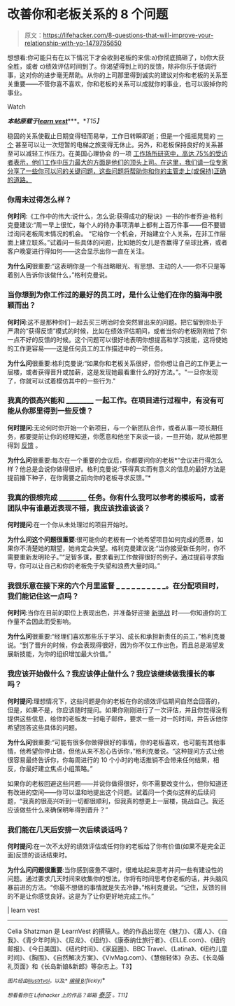 # 改善你和老板关系的 8 个问题

> 原文：<https://lifehacker.com/8-questions-that-will-improve-your-relationship-with-yo-1479795650>

想想看:你可能只有在以下情况下才会收到老板的来信:a)你彻底搞砸了，b)你大获全胜，或者 c)绩效评估时间到了。你渴望得到上司的反馈，除非你乐于低调行事，这对你的进步毫无帮助。从你的上司那里得到诚实的建议对你和老板的关系至关重要——不管你喜不喜欢，你和老板的关系可以成就你的事业，也可以毁掉你的事业。

Watch

***本帖原载于***[***learn vest***](http://www.learnvest.com/2013/11/8-get-ahead-questions-to-ask-your-boss/)***。**T15】*

稳固的关系使截止日期变得轻而易举，工作日转瞬即逝；但是一个摇摇晃晃的 [一个](https://lifehacker.com/how-to-deal-with-your-crazy-boss-5825982) 甚至可以让一次短暂的电梯之旅变得无休止。另外，和老板保持良好的关系甚至可以减轻工作压力。在美国心理协会 的一项 [工作场所研究中，高达 75%的受访者表示，他们工作中压力最大的方面是他们的顶头上司。在这里，我们请一位专家分享了一些你可以问的关键问题，这些问题将帮助你和你的主管走上(或保持)正确的道路。](http://www.apa.org/monitor/2012/05/top-speakers.aspx)

### 你周末过得怎么样？

**何时问**:《工作中的伟大:说什么，怎么说:获得成功的秘诀》一书的作者乔迪·格利克曼建议:“周一早上很忙，每个人的待办事项清单上都有上百万件事——但不要错过询问老板周末情况的机会。 “它给你一个机会，开始建立个人关系，在非工作层面上建立联系。”试着问一些具体的问题，比如她的女儿是否赢得了垒球比赛，或者客户晚宴进行得如何——这会显示出你一直在关注。

**为什么问**很重要:“这表明你是一个有战略眼光、有思想、主动的人——你不只是等着别人告诉你该做什么，”格利克曼说。

### 当你想到为你工作过的最好的员工时，是什么让他们在你的脑海中脱颖而出？

**何时问**:这不是那种你们一起去买三明治时会突然冒出来的问题。把它留到你处于严肃的“获得反馈”模式的时候，比如在绩效评估期间，或者当你的老板刚刚给了你一点不好的反馈的时候。这个问题可以很好地表明你想提高和学习技能，这将使她的工作更容易——这是任何员工的工作描述中的一项任务。

**为什么问**很重要:格利克曼说:“如果你和老板关系很好，但你想让自己的工作更上一层楼，或者获得晋升或加薪，这是发现她最看重什么的好方法。”。"一旦你发现了，你就可以试着模仿其中的一些行为."

### 我真的很高兴能和 ________ 一起工作。在项目进行过程中，有没有可能从你那里得到一些反馈？

**何时提问**:无论何时你开始一个新项目，与一个新团队合作，或者从事一项长期任务，都要提前让你的经理知道，你愿意和他坐下来谈一谈，一旦开始，就从他那里得到 [反馈](https://lifehacker.com/how-to-take-constructive-criticism-like-a-champ-5957850) 。

**为什么问**很重要:每次在一个重要的会议后，你都要问你的老板*“会议进行得怎么样？他总是会说你做得很好。格利克曼说:“获得真实而有意义的信息的最好方法是提前播下种子，在你需要之前向你的老板寻求反馈。”*

### 我真的很想完成 ________ 任务。你有什么我可以参考的模板吗，或者团队中有谁最近表现不错，我应该找谁谈谈？

**何时提问**:在一个你从未处理过的项目开始时。

**为什么问这个问题很重要**:很可能你的老板有一个她希望项目如何完成的愿景，如果你不清楚她的期望，她肯定会失望。格利克曼建议说:“当你接受新任务时，你不需要重新发明轮子。”“足智多谋，要求看到工作做得很好的例子。通过提前寻求指导，你可以让自己和你的老板免于失望和浪费大量时间。”

### 我很乐意在接下来的六个月里监督 _ _ _ _ _ _ _ _ _ _。在分配项目时，我们能记住这一点吗？

**何时问**:当你在目前的职位上表现出色，并准备好迎接 [新挑战](https://lifehacker.com/how-to-take-on-more-responsibility-at-work-without-bei-798774337) 时——你知道你的工作量不会因此而受影响。

**为什么问**很重要:“经理们喜欢那些乐于学习、成长和承担新责任的员工，”格利克曼说。“到了晋升的时候，你会表现得很好，因为你不仅工作出色，而且总是渴望发展新技能，为你的组织增加最大价值。”

### 我应该开始做什么？我应该停止做什么？我应该继续做我擅长的事吗？

**何时提问**:理想情况下，这些问题是你的老板在你的绩效评估期间自然会回答的，但是，如果不是，你应该随时提问。如果你刚刚进行了一次评估，并且你觉得没有提供这些信息，给你的老板发一封电子邮件，要求一些一对一的时间，并告诉他你希望回答这些具体的问题。

**为什么问**很重要:“可能有很多你做得很好的事情，你的老板喜欢，也可能有其他事情，他希望你停止做，但他从来不忍心告诉你，”格利克曼说。“这种提问方式让他很容易最终告诉你，你每周进行的 10 个小时的电话推销不会带来任何结果，相反，你最好建立焦点小组策略。”

如果你的老板回避这些问题——并说你做得很好，你不需要改变什么，但你知道还有改进的空间——你可以温和地提出这个问题。试着问一个类似这样的后续问题，“我真的很高兴听到一切都很顺利，但我真的想更上一层楼，挑战自己。我还应该做些什么来确保明年得到晋升？”

### 我们能在几天后安排一次后续谈话吗？

**何时提问**:在一次不太好的绩效评估或任何你的老板给了你有价值(如果不是完全正面)反馈的谈话结束时。

**为什么问问题很重要**:当你感到疲惫不堪时，很难站起来思考并问一些有建设性的问题。通过要求几天时间来收集你的想法，你将有时间思考你老板的话，并头脑风暴前进的方法。“你最不想做的事情就是失去冷静，”格利克曼说。“记住，反馈的目的不是让你感觉良好。这是为了让你更好地完成工作。”

| learn vest

* * *

Celia Shatzman 是 LearnVest 的撰稿人。她的作品出现在《魅力》、《嘉人》、《自我》、《青少年时尚》、《尼龙》、《纽约》、《康泰纳仕旅行者》、《ELLE.com》、《纽约邮报》、《今日美国》、《纽约时间》、《家庭圈》、BBC Travel、《Latina》、《纽约儿童时间》、《胸围》、《自然解决方案》、《VivMag.com》、《慧俪轻体》杂志、《长岛婚礼页面》和《长岛新娘&新郎》等杂志上。T3】

<small>*图片经由*</small>[<small>*illustr*</small>](http://www.flickr.com/photos/alper/4202408267/sizes/z/in/photolist-7pmryX-7vUeYZ-7vY4pE-7xsLFP-9G5bQC-8ZE5Uy-bDvJqT-9Tpq1B-a8817E-acARET-9c7UsX-a87ZSb-a87ZDJ-9TGkCR-9C9GTX-9JKp7p-ceZNiu-a881bS-a881gf-a881nd-a858rH-a87ZX9-a8812W-a87ZyY-8n6xjS-bSQYxn-9Y6V9w-dJobfe-dJobrV-dJtCgy-dJtCdd-dJtCoC-dkN7AN-dqWtP4-dZHykN-eAxopp-83A163-dCNMuL-8rZUX6-8NU7u6-cDfRyY/)<small></small>*[<small>*tvol*</small>](http://www.flickr.com/photos/sixteenmilesofstring/2737377166/sizes/z/in/photolist-5aTLS3-5aTMds-5gu7Hv-5jQmnc-5jQmtP-5k8xr2-5vBQey-5AMnbr-5ARCxG-5CNPeA-5EuqzM-5Gkbge-5J59KG-5TSEfF-62tP8E-66coHt-66coPe-6anW1Y-9wud9Z-9wxbWh-9wxcn3-9wudgT-aAkRrF-aAkQ3r-aAkMVa-aAkQXM-97EFce-9y1bXr-agdF7i-agdEDB-aggrr9-agdES4-aggr7L-aggpoG-agdDqp-agdCPt-agdCyD-aggnwA-agdC5H-aggpF7-agdE7r-aggqaf-agdCkr-aggoWy-abavgL-aDkXN1-aDkXy5-aDkWhS-aDh4hv-aDkYf1-aDkZcs/)<small>*，以及*</small> [<small>*编辑 B*</small>](http://www.flickr.com/photos/editor/1749047073/sizes/m/in/photolist-3EyjL2-4JCzFH-4JCBmK-4JCC5i-4JCG2P-4JCM72-4JCNwM-4JCQTM-4JCSMp-4JGSP3-4JGTZQ-4JGUJs-4JGVsA-4JGWwh-4JGX8N-4JGXTb-4JH2D1-4JH4VL-4JH8S5-5s9aZ3-6aumr3-6jpb9d-6yUCrM-6MApr1-fGhsgS-dvbgaT-dLsKat-8DKEUf-8DGye8-8DGxAD-9BYhxJ-8QMHrq-aWS8c2-hEG2G4-hEEJFV-hEF1Nq-hEFsdw-hEEZQo-hEFnxj-9BYhTN-bYXXXd-bYXXW7-7AxRUU-7Au6wH-8DKDvw-hEFsKd-hEFqgW-hEFtmJ-hEEYfj-hEG2gK-hEEKce/)<small>*(flickly)*</small>*

*<small>*想看看你在 Lifehacker 上的作品？邮箱*</small> [泰莎](mailto:tessa@lifehacker.com) <small>*。*T11】</small>*
